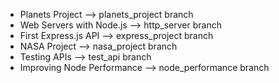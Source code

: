 - Planets Project --> planets_project branch
- Web Servers with Node.js --> http_server branch
- First Express.js API --> express_project branch
- NASA Project --> nasa_project branch
- Testing APIs --> test_api branch
- Improving Node Performance --> node_performance branch